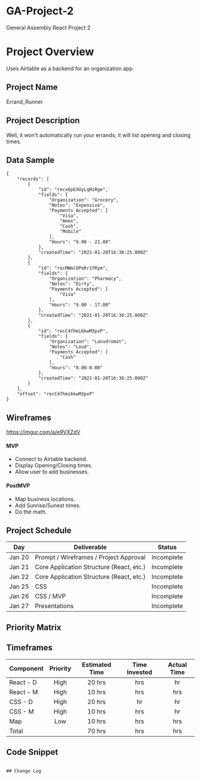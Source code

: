 # GA-Project-2

General Assembly React Project 2

# Project Overview

Uses Airtable as a backend for an organization app. 

## Project Name

Errand_Runner 

## Project Description

Well, it won't automatically run your errands; it will list opening and closing times. 

## Data Sample

```
{
    "records": [
        {
            "id": "recx6pEXUyLqHiRge",
            "fields": {
                "Organization": "Grocery",
                "Notes": "Expensive",
                "Payments Accepted": [
                    "Visa",
                    "Amex",
                    "Cash",
                    "Mobile"
                ],
                "Hours": "9.00 - 21.00"
            },
            "createdTime": "2021-01-20T16:38:25.000Z"
        },
        {
            "id": "recMWmlOPeRr1YRym",
            "fields": {
                "Organization": "Pharmacy",
                "Notes": "Dirty",
                "Payments Accepted": [
                    "Visa"
                ],
                "Hours": "9.00 - 17.00"
            },
            "createdTime": "2021-01-20T16:38:25.000Z"
        },
        {
            "id": "recC4fhmi6kwM3pxP",
            "fields": {
                "Organization": "Lanudromat",
                "Notes": "Loud",
                "Payments Accepted": [
                    "Cash"
                ],
                "Hours": "0.00-0.00"
            },
            "createdTime": "2021-01-20T16:38:25.000Z"
        }
    ],
    "offset": "recC4fhmi6kwM3pxP"
}

```

## Wireframes

https://imgur.com/a/e9VXZdV


#### MVP

- Connect to Airtable backend.
- Display Opening/Closing times.
- Allow user to add businesses. 

#### PostMVP

- Map business locations.
- Add Sunrise/Sunest times. 
- Do the math. 

## Project Schedule



| Day    | Deliverable                                        | Status     |
| ------ | -------------------------------------------------- | ---------- |
| Jan 20 | Prompt / Wireframes / Project Approval             | Incomplete |
| Jan 21 | Core Application Structure (React, etc.)           | Incomplete |
| Jan 22 | Core Application Structure (React, etc.)           | Incomplete |
| Jan 25 | CSS                                                | Incomplete |
| Jan 26 | CSS / MVP                                          | Incomplete |
| Jan 27 | Presentations                                      | Incomplete |

## Priority Matrix



## Timeframes

| Component | Priority | Estimated Time | Time Invested | Actual Time |
| --------- | :------: | :------------: | :-----------: | :---------: |
| React - D |  High    |     20 hrs     |       hrs     |       hr    |
| React - M |  High    |     10 hrs     |       hrs     |       hrs   |
| CSS - D   |  High    |     20 hrs     |       hr      |       hr    |
| CSS - M   |  High    |     10 hrs     |       hrs     |       hr    |
| Map       |   Low    |     10 hrs     |       hrs     |       hrs   |
| Total     |          |     70 hrs     |       hrs     |       hrs   |

## Code Snippet



```

## Change Log


```
